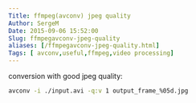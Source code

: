 ```yaml
---
Title: ffmpeg(avconv) jpeg quality
Author: SergeM
Date: 2015-09-06 15:52:00
Slug: ffmpegavconv-jpeg-quality
aliases: [/ffmpegavconv-jpeg-quality.html]
Tags: [ avconv,useful,ffmpeg,video processing]
---
```




conversion with good jpeg quality:
```bash
avconv -i ./input.avi -q:v 1 output_frame_%05d.jpg
```
